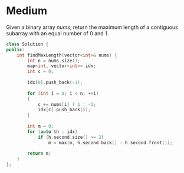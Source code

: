 # Medium

Given a binary array $nums$, return the maximum length of a contiguous subarray with an equal number of $0$ and $1$.

```cpp
class Solution {
public:
    int findMaxLength(vector<int>& nums) {
        int n = nums.size();
        map<int, vector<int>> idx;
        int c = 0;
        
        idx[0].push_back(-1);
        
        for (int i = 0; i < n; ++i)
        {
            c += nums[i] ? 1 : -1;
            idx[c].push_back(i);
        }
        
        int m = 0;
        for (auto &h : idx)
            if (h.second.size() >= 2)
                m = max(m, h.second.back() - h.second.front());
        
        return m;
    }
};
```
